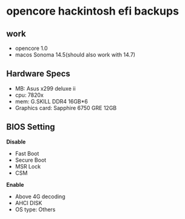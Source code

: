 # opencore hackintosh efi backups
## work
- opencore 1.0
- macos Sonoma 14.5(should also work with 14.7)
## Hardware Specs
- MB: Asus x299 deluxe ii
- cpu: 7820x
- mem: G.SKILL DDR4 16GB*6
- Graphics card: Sapphire 6750 GRE 12GB

## BIOS Setting
**Disable**
- Fast Boot
- Secure Boot
- MSR Lock
- CSM

**Enable**
- Above 4G decoding
- AHCI DISK
- OS type: Others
